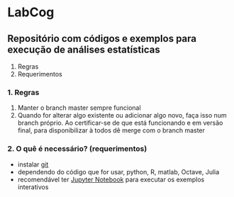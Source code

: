 # LabCog #
## Repositório com códigos e exemplos para execução de análises estatísticas ##

1. Regras
2. Requerimentos 


### 1. Regras ###
1. Manter o branch master sempre funcional
2. Quando for alterar algo existente ou adicionar algo novo, faça isso num branch próprio. Ao certificar-se de que está funcionando e em versão final, para disponibilizar à todos dê merge com o branch master


### 2. O quê é necessário? (requerimentos) ###

* instalar [git](https://git-scm.com)
* dependendo do código que for usar, python, R, matlab, Octave, Julia
* recomendável ter [Jupyter Notebook](http://jupyter.org) para executar os exemplos interativos
